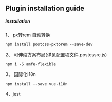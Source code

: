 ## Plugin installation guide
##### installation
 1、 px转rem 自动转换
 
```npm install postcss-pxtorem --save-dev```

2、 可伸缩方案布局(详见配置项文件.postcssrc.js)

```npm i -S amfe-flexible```

3、 国际化i18n

```npm install --save vue-i18n```

4、jest

